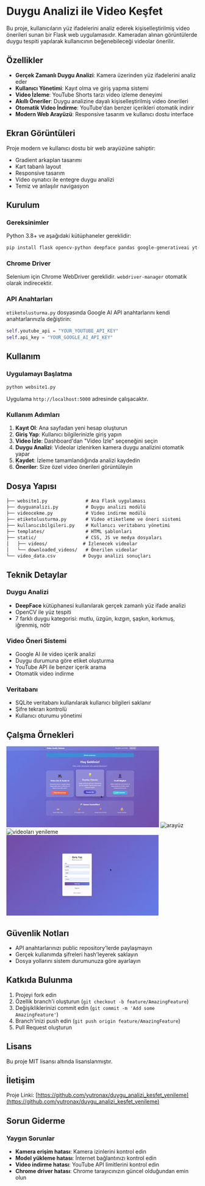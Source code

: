 # Duygu Analizi ile Video Keşfet

Bu proje, kullanıcıların yüz ifadelerini analiz ederek kişiselleştirilmiş video önerileri sunan bir Flask web uygulamasıdır. Kameradan alınan görüntülerde duygu tespiti yapılarak kullanıcının beğenebileceği videolar önerilir.

## Özellikler

- **Gerçek Zamanlı Duygu Analizi**: Kamera üzerinden yüz ifadelerini analiz eder
- **Kullanıcı Yönetimi**: Kayıt olma ve giriş yapma sistemi
- **Video İzleme**: YouTube Shorts tarzı video izleme deneyimi
- **Akıllı Öneriler**: Duygu analizine dayalı kişiselleştirilmiş video önerileri
- **Otomatik Video İndirme**: YouTube'dan benzer içerikleri otomatik indirir
- **Modern Web Arayüzü**: Responsive tasarım ve kullanıcı dostu interface

## Ekran Görüntüleri

Proje modern ve kullanıcı dostu bir web arayüzüne sahiptir:
- Gradient arkaplan tasarımı
- Kart tabanlı layout
- Responsive tasarım
- Video oynatıcı ile entegre duygu analizi
- Temiz ve anlaşılır navigasyon

## Kurulum

### Gereksinimler

Python 3.8+ ve aşağıdaki kütüphaneler gereklidir:

```bash
pip install flask opencv-python deepface pandas google-generativeai yt-dlp selenium webdriver-manager
```

### Chrome Driver

Selenium için Chrome WebDriver gereklidir. `webdriver-manager` otomatik olarak indirecektir.

### API Anahtarları

`etiketolusturma.py` dosyasında Google AI API anahtarlarını kendi anahtarlarınızla değiştirin:

```python
self.youtube_api = "YOUR_YOUTUBE_API_KEY"
self.api_key = "YOUR_GOOGLE_AI_API_KEY"
```

## Kullanım

### Uygulamayı Başlatma

```bash
python website1.py
```

Uygulama `http://localhost:5000` adresinde çalışacaktır.

### Kullanım Adımları

1. **Kayıt Ol**: Ana sayfadan yeni hesap oluşturun
2. **Giriş Yap**: Kullanıcı bilgilerinizle giriş yapın
3. **Video İzle**: Dashboard'dan "Video İzle" seçeneğini seçin
4. **Duygu Analizi**: Videolar izlenirken kamera duygu analizini otomatik yapar
5. **Kaydet**: İzleme tamamlandığında analizi kaydedin
6. **Öneriler**: Size özel video önerileri görüntüleyin

## Dosya Yapısı

```
├── website1.py              # Ana Flask uygulaması
├── duyguanalizi.py          # Duygu analizi modülü
├── videocekme.py            # Video indirme modülü
├── etiketolusturma.py       # Video etiketleme ve öneri sistemi
├── kullanıcıbilgileri.py    # Kullanıcı veritabanı yönetimi
├── templates/               # HTML şablonları
├── static/                  # CSS, JS ve medya dosyaları
│   ├── videos/             # İzlenecek videolar
│   └── downloaded_videos/   # Önerilen videolar
└── video_data.csv          # Duygu analizi sonuçları
```

## Teknik Detaylar

### Duygu Analizi
- **DeepFace** kütüphanesi kullanılarak gerçek zamanlı yüz ifade analizi
- OpenCV ile yüz tespiti
- 7 farklı duygu kategorisi: mutlu, üzgün, kızgın, şaşkın, korkmuş, iğrenmiş, nötr

### Video Öneri Sistemi
- Google AI ile video içerik analizi
- Duygu durumuna göre etiket oluşturma
- YouTube API ile benzer içerik arama
- Otomatik video indirme

### Veritabanı
- SQLite veritabanı kullanılarak kullanıcı bilgileri saklanır
- Şifre tekrarı kontrolü
- Kullanıcı oturumu yönetimi
## Çalşma Örnekleri
![önerilen videolar](GİF/calısma_ornegi.gif)
![arayüz](GİF/calısma_ornegi_1.gif)
![videoları yenileme](GİF/calısma_ornegi_2.gif)
![videolar](GİF/calısma_ornegi_3.gif)


## Güvenlik Notları

- API anahtarlarınızı public repository'lerde paylaşmayın
- Gerçek kullanımda şifreleri hash'leyerek saklayın
- Dosya yollarını sistem durumunuza göre ayarlayın

## Katkıda Bulunma

1. Projeyi fork edin
2. Özellik branch'i oluşturun (`git checkout -b feature/AmazingFeature`)
3. Değişikliklerinizi commit edin (`git commit -m 'Add some AmazingFeature'`)
4. Branch'inizi push edin (`git push origin feature/AmazingFeature`)
5. Pull Request oluşturun

## Lisans

Bu proje MIT lisansı altında lisanslanmıştır.

## İletişim

Proje Linki: [https://github.com/yutronax/duygu_analizi_kesfet_yenileme](https://github.com/yutronax/duygu_analizi_kesfet_yenileme)

## Sorun Giderme

### Yaygın Sorunlar

- **Kamera erişim hatası**: Kamera izinlerini kontrol edin
- **Model yükleme hatası**: İnternet bağlantınızı kontrol edin
- **Video indirme hatası**: YouTube API limitlerini kontrol edin
- **Chrome driver hatası**: Chrome tarayıcınızın güncel olduğundan emin olun
